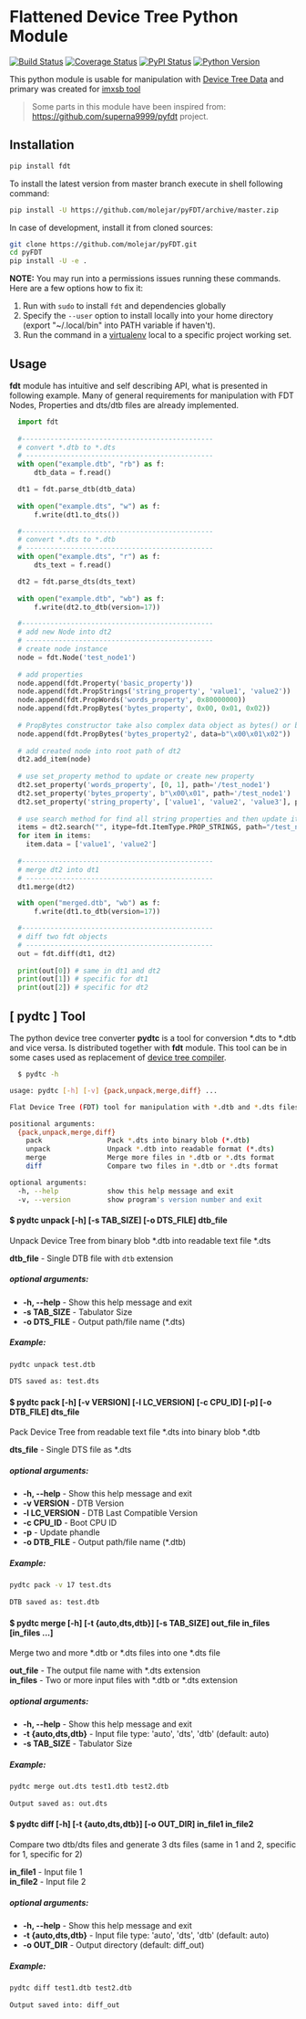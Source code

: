 # Flattened Device Tree Python Module 

[![Build Status](https://travis-ci.org/molejar/pyFDT.svg?branch=master)](https://travis-ci.org/molejar/pyFDT)
[![Coverage Status](https://coveralls.io/repos/github/molejar/pyFDT/badge.svg)](https://coveralls.io/github/molejar/pyFDT)
[![PyPI Status](https://img.shields.io/pypi/v/fdt.svg)](https://pypi.python.org/pypi/fdt)
[![Python Version](https://img.shields.io/pypi/pyversions/fdt.svg)](https://www.python.org)

This python module is usable for manipulation with [Device Tree Data](https://www.devicetree.org/) and primary was 
created for [imxsb tool](https://github.com/molejar/imxsb)

> Some parts in this module have been inspired from: https://github.com/superna9999/pyfdt project.

## Installation

```bash
pip install fdt
```

To install the latest version from master branch execute in shell following command:

```bash
pip install -U https://github.com/molejar/pyFDT/archive/master.zip
```

In case of development, install it from cloned sources:

```bash
git clone https://github.com/molejar/pyFDT.git
cd pyFDT
pip install -U -e .
```

**NOTE:** You may run into a permissions issues running these commands. Here are a few options how to fix it:

1. Run with `sudo` to install `fdt` and dependencies globally
2. Specify the `--user` option to install locally into your home directory (export "~/.local/bin" into PATH variable if haven't).
3. Run the command in a [virtualenv](https://virtualenv.pypa.io/en/latest/) local to a specific project working set.

## Usage

**fdt** module has intuitive and self describing API, what is presented in following example. Many of general requirements 
for manipulation with FDT Nodes, Properties and dts/dtb files are already implemented.

```python
  import fdt
  
  #-----------------------------------------------
  # convert *.dtb to *.dts
  # ----------------------------------------------
  with open("example.dtb", "rb") as f:
      dtb_data = f.read()

  dt1 = fdt.parse_dtb(dtb_data)
  
  with open("example.dts", "w") as f:
      f.write(dt1.to_dts())

  #-----------------------------------------------
  # convert *.dts to *.dtb
  # ----------------------------------------------
  with open("example.dts", "r") as f:
      dts_text = f.read()

  dt2 = fdt.parse_dts(dts_text)
  
  with open("example.dtb", "wb") as f:
      f.write(dt2.to_dtb(version=17))

  #-----------------------------------------------
  # add new Node into dt2
  # ----------------------------------------------
  # create node instance
  node = fdt.Node('test_node1')
  
  # add properties
  node.append(fdt.Property('basic_property'))
  node.append(fdt.PropStrings('string_property', 'value1', 'value2'))
  node.append(fdt.PropWords('words_property', 0x80000000))
  node.append(fdt.PropBytes('bytes_property', 0x00, 0x01, 0x02))
  
  # PropBytes constructor take also complex data object as bytes() or bytearray()
  node.append(fdt.PropBytes('bytes_property2', data=b"\x00\x01\x02"))
  
  # add created node into root path of dt2
  dt2.add_item(node)
  
  # use set_property method to update or create new property
  dt2.set_property('words_property', [0, 1], path='/test_node1')
  dt2.set_property('bytes_property', b"\x00\x01", path='/test_node1')
  dt2.set_property('string_property', ['value1', 'value2', 'value3'], path='/test_node1')  
  
  # use search method for find all string properties and then update it
  items = dt2.search("", itype=fdt.ItemType.PROP_STRINGS, path="/test_node1")
  for item in items:
    item.data = ['value1', 'value2']
  
  #-----------------------------------------------
  # merge dt2 into dt1
  # ----------------------------------------------
  dt1.merge(dt2)

  with open("merged.dtb", "wb") as f:
      f.write(dt1.to_dtb(version=17))

  #-----------------------------------------------
  # diff two fdt objects
  # ----------------------------------------------
  out = fdt.diff(dt1, dt2)
  
  print(out[0]) # same in dt1 and dt2
  print(out[1]) # specific for dt1
  print(out[2]) # specific for dt2
```

## [ pydtc ] Tool

The python device tree converter **pydtc** is a tool for conversion *.dts to *.dtb and vice versa. Is distributed
together with **fdt** module. This tool can be in some cases used as replacement of [device tree compiler](https://git.kernel.org/pub/scm/utils/dtc/dtc.git).  

```bash
  $ pydtc -h

usage: pydtc [-h] [-v] {pack,unpack,merge,diff} ...

Flat Device Tree (FDT) tool for manipulation with *.dtb and *.dts files

positional arguments:
  {pack,unpack,merge,diff}
    pack                Pack *.dts into binary blob (*.dtb)
    unpack              Unpack *.dtb into readable format (*.dts)
    merge               Merge more files in *.dtb or *.dts format
    diff                Compare two files in *.dtb or *.dts format

optional arguments:
  -h, --help            show this help message and exit
  -v, --version         show program's version number and exit

```

#### $ pydtc unpack [-h] [-s TAB_SIZE] [-o DTS_FILE] dtb_file

Unpack Device Tree from binary blob *.dtb into readable text file *.dts

**dtb_file** - Single DTB file with `dtb` extension

##### optional arguments:
* **-h, --help** - Show this help message and exit
* **-s TAB_SIZE** - Tabulator Size
* **-o DTS_FILE** - Output path/file name (*.dts)

##### Example:

```bash
pydtc unpack test.dtb
    
DTS saved as: test.dts
```

#### $ pydtc pack [-h] [-v VERSION] [-l LC_VERSION] [-c CPU_ID] [-p] [-o DTB_FILE] dts_file


Pack Device Tree from readable text file *.dts into binary blob *.dtb

**dts_file** - Single DTS file as *.dts

##### optional arguments:
* **-h, --help** - Show this help message and exit
* **-v VERSION** - DTB Version
* **-l LC_VERSION** - DTB Last Compatible Version
* **-c CPU_ID** - Boot CPU ID
* **-p** - Update phandle
* **-o DTB_FILE** - Output path/file name (*.dtb)

##### Example:

``` bash
pydtc pack -v 17 test.dts
  
DTB saved as: test.dtb
```

#### $ pydtc merge [-h] [-t {auto,dts,dtb}] [-s TAB_SIZE] out_file in_files [in_files ...]


Merge two and more *.dtb or *.dts files into one *.dts file

**out_file** - The output file name with *.dts extension <br>
**in_files** - Two or more input files with *.dtb or *.dts extension

##### optional arguments:
* **-h, --help** - Show this help message and exit
* **-t {auto,dts,dtb}** - Input file type: 'auto', 'dts', 'dtb' (default: auto)
* **-s TAB_SIZE** - Tabulator Size

##### Example:

```bash
pydtc merge out.dts test1.dtb test2.dtb
    
Output saved as: out.dts
```

#### $ pydtc diff [-h] [-t {auto,dts,dtb}] [-o OUT_DIR] in_file1 in_file2

Compare two dtb/dts files and generate 3 dts files (same in 1 and 2, specific for 1, specific for 2)

**in_file1** - Input file 1 <br>
**in_file2** - Input file 2

##### optional arguments:
* **-h, --help** - Show this help message and exit
* **-t {auto,dts,dtb}** - Input file type: 'auto', 'dts', 'dtb' (default: auto)
* **-o OUT_DIR** - Output directory (default: diff_out)

##### Example:

```bash
pydtc diff test1.dtb test2.dtb
    
Output saved into: diff_out
```
